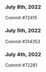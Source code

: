 ### July 8th, 2022

Commit #72415

### July 5th, 2022

Commit #314353


### July 4th, 2022

Commit #72281
